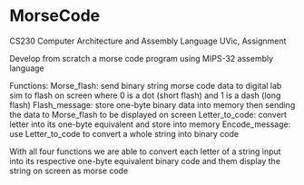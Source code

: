 # MorseCode
CS230 Computer Architecture and Assembly Language UVic, Assignment

Develop from scratch a morse code program using MIPS-32 assembly language

Functions:
  Morse_flash: send binary string morse code data to digital lab sim to flash on screen where 0 is a dot (short flash) and 1 is a dash (long flash)
  Flash_message: store one-byte binary data into memory then sending the data to Morse_flash to be displayed on screen
  Letter_to_code: convert letter into its one-byte equivalent and store into memory
  Encode_message: use Letter_to_code to convert a whole string into binary code
  
With all four functions we are able to convert each letter of a string input into its respective one-byte equivalent binary code and them display the string on screen as morse code
  
  
  
